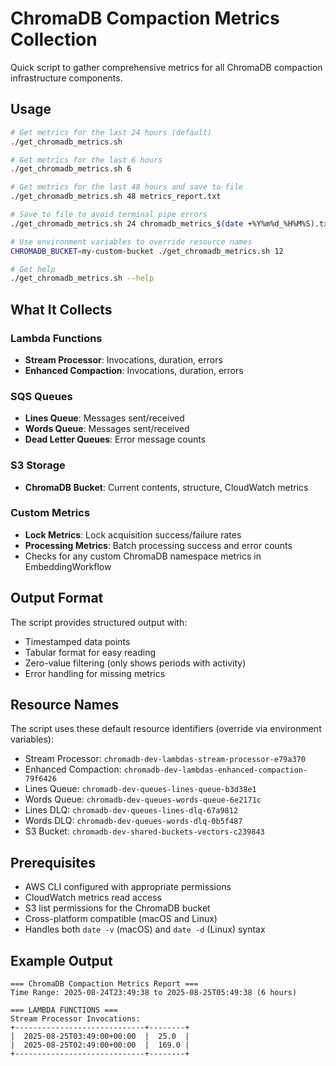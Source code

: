 # ChromaDB Compaction Metrics Collection

Quick script to gather comprehensive metrics for all ChromaDB compaction infrastructure components.

## Usage

```bash
# Get metrics for the last 24 hours (default)
./get_chromadb_metrics.sh

# Get metrics for the last 6 hours
./get_chromadb_metrics.sh 6

# Get metrics for the last 48 hours and save to file
./get_chromadb_metrics.sh 48 metrics_report.txt

# Save to file to avoid terminal pipe errors
./get_chromadb_metrics.sh 24 chromadb_metrics_$(date +%Y%m%d_%H%M%S).txt

# Use environment variables to override resource names
CHROMADB_BUCKET=my-custom-bucket ./get_chromadb_metrics.sh 12

# Get help
./get_chromadb_metrics.sh --help
```

## What It Collects

### Lambda Functions
- **Stream Processor**: Invocations, duration, errors
- **Enhanced Compaction**: Invocations, duration, errors

### SQS Queues  
- **Lines Queue**: Messages sent/received
- **Words Queue**: Messages sent/received
- **Dead Letter Queues**: Error message counts

### S3 Storage
- **ChromaDB Bucket**: Current contents, structure, CloudWatch metrics

### Custom Metrics
- **Lock Metrics**: Lock acquisition success/failure rates
- **Processing Metrics**: Batch processing success and error counts
- Checks for any custom ChromaDB namespace metrics in EmbeddingWorkflow

## Output Format

The script provides structured output with:
- Timestamped data points
- Tabular format for easy reading
- Zero-value filtering (only shows periods with activity)
- Error handling for missing metrics

## Resource Names

The script uses these default resource identifiers (override via environment variables):
- Stream Processor: `chromadb-dev-lambdas-stream-processor-e79a370`
- Enhanced Compaction: `chromadb-dev-lambdas-enhanced-compaction-79f6426`  
- Lines Queue: `chromadb-dev-queues-lines-queue-b3d38e1`
- Words Queue: `chromadb-dev-queues-words-queue-6e2171c`
- Lines DLQ: `chromadb-dev-queues-lines-dlq-67a9812`
- Words DLQ: `chromadb-dev-queues-words-dlq-0b5f487`
- S3 Bucket: `chromadb-dev-shared-buckets-vectors-c239843`

## Prerequisites

- AWS CLI configured with appropriate permissions
- CloudWatch metrics read access
- S3 list permissions for the ChromaDB bucket
- Cross-platform compatible (macOS and Linux)
- Handles both `date -v` (macOS) and `date -d` (Linux) syntax

## Example Output

```text
=== ChromaDB Compaction Metrics Report ===
Time Range: 2025-08-24T23:49:38 to 2025-08-25T05:49:38 (6 hours)

=== LAMBDA FUNCTIONS ===
Stream Processor Invocations:
+-----------------------------+--------+
|  2025-08-25T03:49:00+00:00  |  25.0  |
|  2025-08-25T02:49:00+00:00  |  169.0 |
+-----------------------------+--------+
```